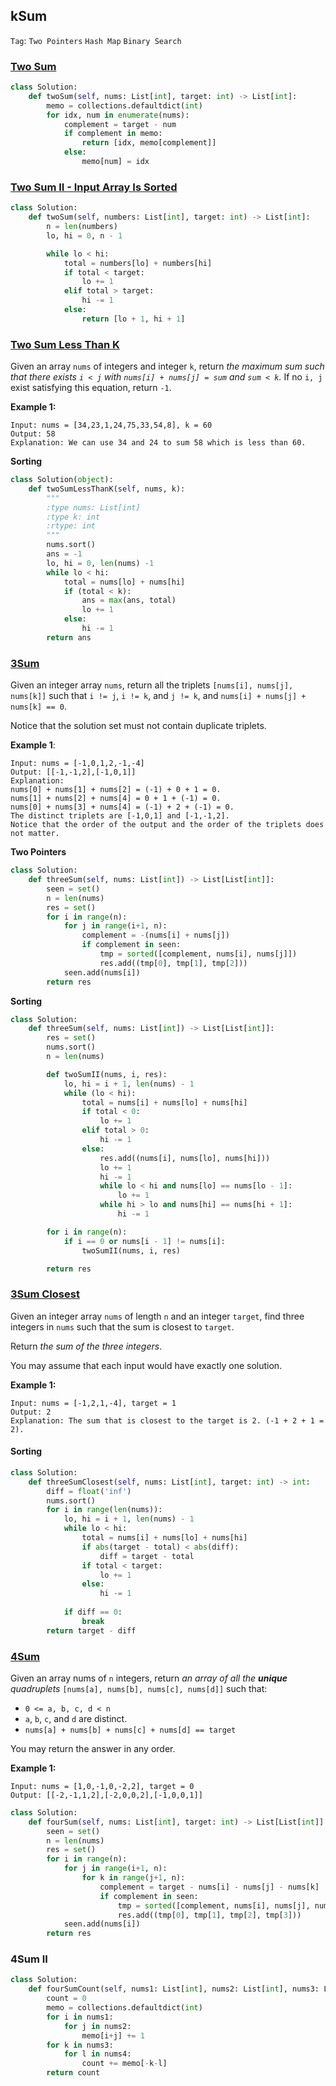 ## kSum

```Tag```: ```Two Pointers``` ```Hash Map``` ```Binary Search```

### [Two Sum](https://leetcode.com/problems/two-sum/)

```Python
class Solution:
    def twoSum(self, nums: List[int], target: int) -> List[int]:
        memo = collections.defaultdict(int)
        for idx, num in enumerate(nums):
            complement = target - num
            if complement in memo:
                return [idx, memo[complement]]
            else:
                memo[num] = idx
```

### [Two Sum II - Input Array Is Sorted](https://leetcode.com/problems/two-sum-ii-input-array-is-sorted/)

```Python
class Solution:
    def twoSum(self, numbers: List[int], target: int) -> List[int]:
        n = len(numbers)
        lo, hi = 0, n - 1

        while lo < hi:
            total = numbers[lo] + numbers[hi]
            if total < target:
                lo += 1
            elif total > target:
                hi -= 1
            else:
                return [lo + 1, hi + 1]
```

### [Two Sum Less Than K](https://leetcode.com/problems/two-sum-less-than-k/)

Given an array ```nums``` of integers and integer ```k```, return _the maximum sum such that there exists ```i < j``` with ```nums[i] + nums[j] = sum``` and ```sum < k```._ If no ```i, j``` exist satisfying this equation, return ```-1```.

__Example 1:__
```
Input: nums = [34,23,1,24,75,33,54,8], k = 60
Output: 58
Explanation: We can use 34 and 24 to sum 58 which is less than 60.
```

__Sorting__

```Python
class Solution(object):
    def twoSumLessThanK(self, nums, k):
        """
        :type nums: List[int]
        :type k: int
        :rtype: int
        """
        nums.sort()
        ans = -1
        lo, hi = 0, len(nums) -1
        while lo < hi:
            total = nums[lo] + nums[hi]
            if (total < k):
                ans = max(ans, total)
                lo += 1
            else:
                hi -= 1
        return ans
```

### [3Sum](https://leetcode.com/problems/3sum/)


Given an integer array ```nums```, return all the triplets ```[nums[i], nums[j], nums[k]]``` such that ```i != j```, ```i != k```, and ```j != k```, and ```nums[i] + nums[j] + nums[k] == 0```.

Notice that the solution set must not contain duplicate triplets.

__Example 1__:
```
Input: nums = [-1,0,1,2,-1,-4]
Output: [[-1,-1,2],[-1,0,1]]
Explanation: 
nums[0] + nums[1] + nums[2] = (-1) + 0 + 1 = 0.
nums[1] + nums[2] + nums[4] = 0 + 1 + (-1) = 0.
nums[0] + nums[3] + nums[4] = (-1) + 2 + (-1) = 0.
The distinct triplets are [-1,0,1] and [-1,-1,2].
Notice that the order of the output and the order of the triplets does not matter.
```

__Two Pointers__

```Python
class Solution:
    def threeSum(self, nums: List[int]) -> List[List[int]]:
        seen = set()
        n = len(nums)
        res = set()
        for i in range(n):
            for j in range(i+1, n):
                complement = -(nums[i] + nums[j])
                if complement in seen:
                    tmp = sorted([complement, nums[i], nums[j]])
                    res.add((tmp[0], tmp[1], tmp[2]))
            seen.add(nums[i])
        return res
```

__Sorting__

```Python
class Solution:
    def threeSum(self, nums: List[int]) -> List[List[int]]:
        res = set()
        nums.sort()
        n = len(nums)

        def twoSumII(nums, i, res):
            lo, hi = i + 1, len(nums) - 1
            while (lo < hi):
                total = nums[i] + nums[lo] + nums[hi]
                if total < 0:
                    lo += 1
                elif total > 0:
                    hi -= 1
                else:
                    res.add((nums[i], nums[lo], nums[hi]))
                    lo += 1
                    hi -= 1
                    while lo < hi and nums[lo] == nums[lo - 1]:
                        lo += 1
                    while hi > lo and nums[hi] == nums[hi + 1]:
                        hi -= 1

        for i in range(n):
            if i == 0 or nums[i - 1] != nums[i]:
                twoSumII(nums, i, res)

        return res
```

### [3Sum Closest](https://leetcode.com/problems/3sum-closest/)

Given an integer array ```nums``` of length ```n``` and an integer ```target```, find three integers in ```nums``` such that the sum is closest to ```target```.

Return _the sum of the three integers_.

You may assume that each input would have exactly one solution.

__Example 1:__
```
Input: nums = [-1,2,1,-4], target = 1
Output: 2
Explanation: The sum that is closest to the target is 2. (-1 + 2 + 1 = 2).
```

#### Sorting

```Python
class Solution:
    def threeSumClosest(self, nums: List[int], target: int) -> int:
        diff = float('inf')
        nums.sort()
        for i in range(len(nums)):
            lo, hi = i + 1, len(nums) - 1
            while lo < hi:
                total = nums[i] + nums[lo] + nums[hi]
                if abs(target - total) < abs(diff):
                    diff = target - total
                if total < target:
                    lo += 1
                else:
                    hi -= 1
                
            if diff == 0:
                break
        return target - diff
```

### [4Sum](https://leetcode.com/problems/4sum/)

Given an array nums of ```n``` integers, return _an array of all the __unique__ quadruplets_ ```[nums[a], nums[b], nums[c], nums[d]]``` such that:

- ```0 <= a, b, c, d < n```
- ```a```, ```b```, ```c```, and ```d``` are distinct.
- ```nums[a] + nums[b] + nums[c] + nums[d] == target```

You may return the answer in any order.

__Example 1:__
```
Input: nums = [1,0,-1,0,-2,2], target = 0
Output: [[-2,-1,1,2],[-2,0,0,2],[-1,0,0,1]]
```

```Python
class Solution:
    def fourSum(self, nums: List[int], target: int) -> List[List[int]]:
        seen = set()
        n = len(nums)
        res = set()
        for i in range(n):
            for j in range(i+1, n):
                for k in range(j+1, n):
                    complement = target - nums[i] - nums[j] - nums[k]
                    if complement in seen:
                        tmp = sorted([complement, nums[i], nums[j], nums[k]])
                        res.add((tmp[0], tmp[1], tmp[2], tmp[3]))
            seen.add(nums[i])
        return res
```

### 4Sum II

```Python
class Solution:
    def fourSumCount(self, nums1: List[int], nums2: List[int], nums3: List[int], nums4: List[int]) -> int:
        count = 0
        memo = collections.defaultdict(int)
        for i in nums1:
            for j in nums2: 
                memo[i+j] += 1
        for k in nums3:
            for l in nums4:                 
                count += memo[-k-l]
        return count
```
